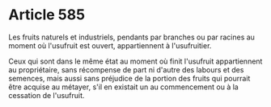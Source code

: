# Article 585

Les fruits naturels et industriels, pendants par branches ou par racines au moment où l'usufruit est ouvert, appartiennent à l'usufruitier.

Ceux qui sont dans le même état au moment où finit l'usufruit appartiennent au propriétaire, sans récompense de part ni d'autre des labours et des semences, mais aussi sans préjudice de la portion des fruits qui pourrait être acquise au métayer, s'il en existait un au commencement ou à la cessation de l'usufruit.
